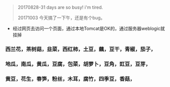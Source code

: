 > 20170828-31 days are so busy! i'm tired.
> 
> 20171003 今天搞了一下午，还是有个bug。
- 经过网页去访问一个页面，通过本地Tomcat是OK的，通过服务器weblogic就挂掉
### 西兰花，茶树菇，韭菜，西红柿，土豆，藕，豆干，青椒，茄子，
### 地瓜，南瓜，黄瓜，豆腐，包菜，胡萝卜，豆角，豇豆，豆芽，
### 黄豆，花生，春笋，粉丝，木耳，腐竹，四季豆，香菇，
